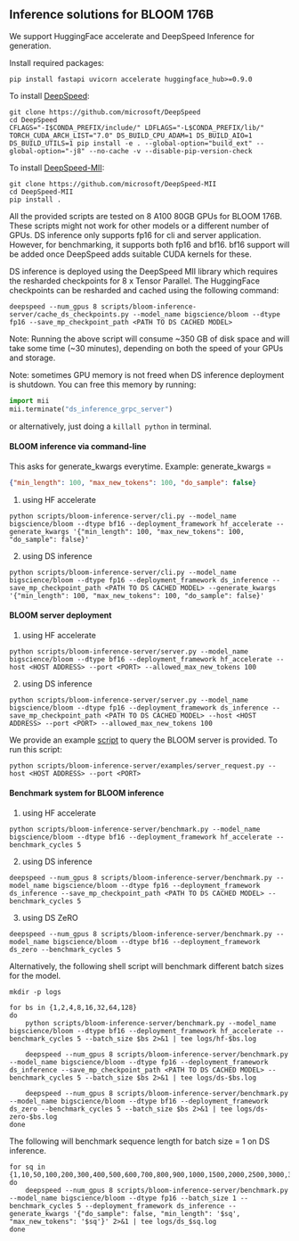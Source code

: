 ## Inference solutions for BLOOM 176B
We support HuggingFace accelerate and DeepSpeed Inference for generation.

Install required packages:

```shell
pip install fastapi uvicorn accelerate huggingface_hub>=0.9.0
```
To install [DeepSpeed](https://github.com/microsoft/DeepSpeed):
```shell
git clone https://github.com/microsoft/DeepSpeed
cd DeepSpeed
CFLAGS="-I$CONDA_PREFIX/include/" LDFLAGS="-L$CONDA_PREFIX/lib/" TORCH_CUDA_ARCH_LIST="7.0" DS_BUILD_CPU_ADAM=1 DS_BUILD_AIO=1 DS_BUILD_UTILS=1 pip install -e . --global-option="build_ext" --global-option="-j8" --no-cache -v --disable-pip-version-check
```
To install [DeepSpeed-MII](https://github.com/microsoft/DeepSpeed-MII):
```shell
git clone https://github.com/microsoft/DeepSpeed-MII
cd DeepSpeed-MII
pip install .
```

All the provided scripts are tested on 8 A100 80GB GPUs for BLOOM 176B. These scripts might not work for other models or a different number of GPUs.
DS inference only supports fp16 for cli and server application. However, for benchmarking, it supports both fp16 and bf16. bf16 support will be added once DeepSpeed adds suitable CUDA kernels for these.

DS inference is deployed using the DeepSpeed MII library which requires the resharded checkpoints for 8 x Tensor Parallel. The HuggingFace checkpoints can be resharded and cached using the following command:
```shell
deepspeed --num_gpus 8 scripts/bloom-inference-server/cache_ds_checkpoints.py --model_name bigscience/bloom --dtype fp16 --save_mp_checkpoint_path <PATH TO DS CACHED MODEL>
```
Note: Running the above script will consume ~350 GB of disk space and will take some time (~30 minutes), depending on both the speed of your GPUs and storage.

Note: sometimes GPU memory is not freed when DS inference deployment is shutdown. You can free this memory by running:
```python
import mii
mii.terminate("ds_inference_grpc_server")
```
or alternatively, just doing a `killall python` in terminal.

#### BLOOM inference via command-line
This asks for generate_kwargs everytime.
Example: generate_kwargs =
```json
{"min_length": 100, "max_new_tokens": 100, "do_sample": false}
```

1. using HF accelerate
```shell
python scripts/bloom-inference-server/cli.py --model_name bigscience/bloom --dtype bf16 --deployment_framework hf_accelerate --generate_kwargs '{"min_length": 100, "max_new_tokens": 100, "do_sample": false}'
```

2. using DS inference
```shell
python scripts/bloom-inference-server/cli.py --model_name bigscience/bloom --dtype fp16 --deployment_framework ds_inference --save_mp_checkpoint_path <PATH TO DS CACHED MODEL> --generate_kwargs '{"min_length": 100, "max_new_tokens": 100, "do_sample": false}'
```

#### BLOOM server deployment
1. using HF accelerate
```shell
python scripts/bloom-inference-server/server.py --model_name bigscience/bloom --dtype bf16 --deployment_framework hf_accelerate --host <HOST ADDRESS> --port <PORT> --allowed_max_new_tokens 100
```

2. using DS inference
```shell
python scripts/bloom-inference-server/server.py --model_name bigscience/bloom --dtype fp16 --deployment_framework ds_inference --save_mp_checkpoint_path <PATH TO DS CACHED MODEL> --host <HOST ADDRESS> --port <PORT> --allowed_max_new_tokens 100
```

We provide an example [script](examples/server_request.py) to query the BLOOM server is provided. To run this script:
```shell
python scripts/bloom-inference-server/examples/server_request.py --host <HOST ADDRESS> --port <PORT>
```

#### Benchmark system for BLOOM inference
1. using HF accelerate
```shell
python scripts/bloom-inference-server/benchmark.py --model_name bigscience/bloom --dtype bf16 --deployment_framework hf_accelerate --benchmark_cycles 5
```

2. using DS inference
```shell
deepspeed --num_gpus 8 scripts/bloom-inference-server/benchmark.py --model_name bigscience/bloom --dtype fp16 --deployment_framework ds_inference --save_mp_checkpoint_path <PATH TO DS CACHED MODEL> --benchmark_cycles 5
```

3. using DS ZeRO
```shell
deepspeed --num_gpus 8 scripts/bloom-inference-server/benchmark.py --model_name bigscience/bloom --dtype bf16 --deployment_framework ds_zero --benchmark_cycles 5
```

Alternatively, the following shell script will benchmark different batch sizes for the model.
```shell
mkdir -p logs

for bs in {1,2,4,8,16,32,64,128}
do
    python scripts/bloom-inference-server/benchmark.py --model_name bigscience/bloom --dtype bf16 --deployment_framework hf_accelerate --benchmark_cycles 5 --batch_size $bs 2>&1 | tee logs/hf-$bs.log

    deepspeed --num_gpus 8 scripts/bloom-inference-server/benchmark.py --model_name bigscience/bloom --dtype fp16 --deployment_framework ds_inference --save_mp_checkpoint_path <PATH TO DS CACHED MODEL> --benchmark_cycles 5 --batch_size $bs 2>&1 | tee logs/ds-$bs.log

    deepspeed --num_gpus 8 scripts/bloom-inference-server/benchmark.py --model_name bigscience/bloom --dtype bf16 --deployment_framework ds_zero --benchmark_cycles 5 --batch_size $bs 2>&1 | tee logs/ds-zero-$bs.log
done
```

The following will benchmark sequence length for batch size = 1 on DS inference.
```shell
for sq in {1,10,50,100,200,300,400,500,600,700,800,900,1000,1500,2000,2500,3000,3500,4000,4500,5000}
do
    deepspeed --num_gpus 8 scripts/bloom-inference-server/benchmark.py --model_name bigscience/bloom --dtype fp16 --batch_size 1 --benchmark_cycles 5 --deployment_framework ds_inference --generate_kwargs '{"do_sample": false, "min_length": '$sq', "max_new_tokens": '$sq'}' 2>&1 | tee logs/ds_$sq.log
done
```
